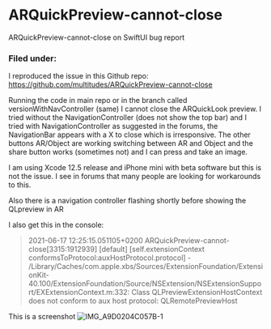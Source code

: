 # ARQuickPreview-cannot-close

ARQuickPreview-cannot-close on SwiftUI bug report

### Filed under: 

I reproduced the issue in this Github repo:
https://github.com/multitudes/ARQuickPreview-cannot-close

Running the code in main repo or in the branch called versionWithNavController (same) I cannot close the ARQuickLook preview. 
I tried without the NavigationController (does not show the top bar) and I tried with NavigationController as suggested in the forums, the NavigationBar appears with a X to close which is irresponsive. The other buttons AR/Object are working switching between AR and Object and the share button works (sometimes not) and I can press and take an image.


I am using Xcode 12.5 release and iPhone mini with beta software but this is not the issue. I see in forums that many people are looking for workarounds to this.

Also there is a navigation controller flashing shortly before showing the QLpreview in AR

I also get this in the console:

> 2021-06-17 12:25:15.051105+0200 ARQuickPreview-cannot-close[3315:1912939] [default] [self.extensionContext conformsToProtocol:auxHostProtocol.protocol] - /Library/Caches/com.apple.xbs/Sources/ExtensionFoundation/ExtensionKit-40.100/ExtensionFoundation/Source/NSExtension/NSExtensionSupport/EXExtensionContext.m:332: Class QLPreviewExtensionHostContext does not conform to aux host protocol: QLRemotePreviewHost



This is a screenshot
![IMG_A9D0204C057B-1](https://user-images.githubusercontent.com/29355828/122382453-39e93580-cf6a-11eb-9372-ede02e148493.jpeg)


